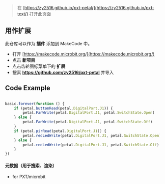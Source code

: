 
> 在 [https://zy2516.github.io/pxt-petal/](https://zy2516.github.io/pxt-text/) 打开此页面

## 用作扩展

此仓库可以作为 **插件** 添加到 MakeCode 中。

* 打开 [https://makecode.microbit.org/](https://makecode.microbit.org/)
* 点击 **新项目**
* 点击齿轮图标菜单下的 **扩展**
* 搜索 **https://github.com/zy2516/pxt-petal** 并导入

## Code Example
```JavaScript

basic.forever(function () {
    if (petal.buttonRead(petal.DigitalPort.J1)) {
        petal.FanWrite(petal.DigitalPort.J1, petal.SwitchState.Open)
    } else {
        petal.FanWrite(petal.DigitalPort.J1, petal.SwitchState.Off)
    }
    if (petal.pirRead(petal.DigitalPort.J1)) {
        petal.redLedWrite(petal.DigitalPort.J1, petal.SwitchState.Open)
    } else {
        petal.redLedWrite(petal.DigitalPort.J1, petal.SwitchState.Off)
    }
})
```

#### 元数据（用于搜索、渲染）

* for PXT/microbit
<script src="https://makecode.com/gh-pages-embed.js"></script><script>makeCodeRender("{{ site.makecode.home_url }}", "{{ site.github.owner_name }}/{{ site.github.repository_name }}");</script>
